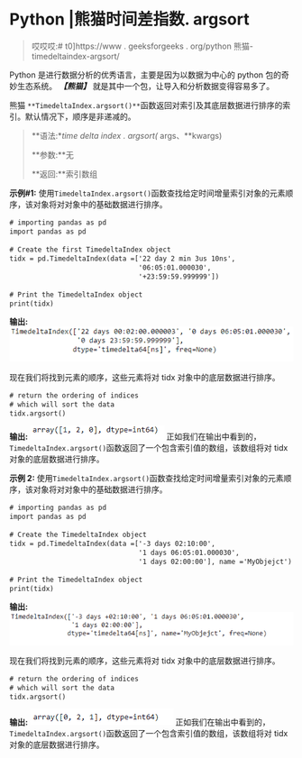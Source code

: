 # Python |熊猫时间差指数. argsort

> 哎哎哎:# t0]https://www . geeksforgeeks . org/python 熊猫-timedeltaindex-argsort/

Python 是进行数据分析的优秀语言，主要是因为以数据为中心的 python 包的奇妙生态系统。 ***【熊猫】*** 就是其中一个包，让导入和分析数据变得容易多了。

熊猫 `**TimedeltaIndex.argsort()**`函数返回对索引及其底层数据进行排序的索引。默认情况下，顺序是非递减的。

> **语法:**time delta index . argsort(* args、**kwargs)
> 
> **参数:**无
> 
> **返回:**索引数组

**示例#1:** 使用`TimedeltaIndex.argsort()`函数查找给定时间增量索引对象的元素顺序，该对象将对对象中的基础数据进行排序。

```
# importing pandas as pd
import pandas as pd

# Create the first TimedeltaIndex object
tidx = pd.TimedeltaIndex(data =['22 day 2 min 3us 10ns',
                                '06:05:01.000030', 
                                '+23:59:59.999999'])

# Print the TimedeltaIndex object
print(tidx)
```

**输出:**
![](img/f5e737cb1ce7e163660545a4eb24083d.png)

现在我们将找到元素的顺序，这些元素将对 tidx 对象中的底层数据进行排序。

```
# return the ordering of indices
# which will sort the data
tidx.argsort()
```

**输出:**
![](img/891b79f7e5a4519d243f950cdf0b4538.png)
正如我们在输出中看到的，`TimedeltaIndex.argsort()`函数返回了一个包含索引值的数组，该数组将对 tidx 对象的底层数据进行排序。

**示例 2:** 使用`TimedeltaIndex.argsort()`函数查找给定时间增量索引对象的元素顺序，该对象将对对象中的基础数据进行排序。

```
# importing pandas as pd
import pandas as pd

# Create the TimedeltaIndex object
tidx = pd.TimedeltaIndex(data =['-3 days 02:10:00', 
                                '1 days 06:05:01.000030', 
                                '1 days 02:00:00'], name ='MyObjejct')

# Print the TimedeltaIndex object
print(tidx)
```

**输出:**
![](img/29dd44c34b950bd9309c00effc4d3940.png)

现在我们将找到元素的顺序，这些元素将对 tidx 对象中的底层数据进行排序。

```
# return the ordering of indices 
# which will sort the data
tidx.argsort()
```

**输出:**
![](img/a41c0ed656db3571da4ddbbaa3e54dd1.png)
正如我们在输出中看到的，`TimedeltaIndex.argsort()`函数返回了一个包含索引值的数组，该数组将对 tidx 对象的底层数据进行排序。